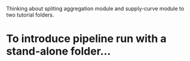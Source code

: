 Thinking about spliting aggregation module and supply-curve module to two tutorial folders.

To introduce pipeline run with a stand-alone folder...
=================
